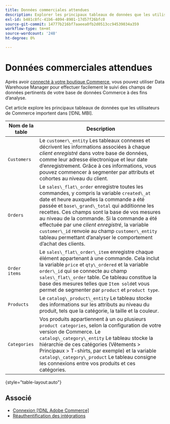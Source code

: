 ```yaml
---
title: Données commerciales attendues
description: Explorer les principaux tableaux de données que les utilisateurs de Commerce importent dans l’IMS
exl-id: b481c8fc-41b6-4094-8901-17d57f26bfc0
source-git-commit: 14777b216bf7aaeea0fb2d0513cc94539034a359
workflow-type: tm+mt
source-wordcount: '248'
ht-degree: 0%

---
```


# Données commerciales attendues

Après avoir [connecté à votre boutique Commerce](../../../data-analyst/importing-data/integrations/magento.md), vous pouvez utiliser Data Warehouse Manager pour effectuer facilement le suivi des champs de données pertinents de votre base de données Commerce à des fins d’analyse.

Cet article explore les principaux tableaux de données que les utilisateurs de Commerce importent dans [!DNL MBI].

| **Nom de la table** | **Description** |
|-----|-----|
| `Customers` | Le `customer\_entity` Les tableaux connexes et décrivent les informations associées à chaque *client enregistré* dans votre base de données, comme leur adresse électronique et leur date d’enregistrement. Grâce à ces informations, vous pouvez commencer à segmenter par attributs et cohortes au niveau du client. |
| `Orders` | Le `sales\_flat\_order` enregistre toutes les commandes, y compris la variable `created\_at` date et heure auxquelles la commande a été passée et `base\_grand\_total` qui additionne les recettes. Ces champs sont la base de vos mesures au niveau de la commande. Si la commande a été effectuée par une *client enregistré*, la variable `customer\_id` renvoie au champ  `customer\_entity` tableau permettant d’analyser le comportement d’achat des clients. |
| `Order items` | Le `sales\_flat\_order\_item` enregistre chaque élément appartenant à une commande. Cela inclut la variable `price` et `qty\_ordered` et la variable `order\_id` qui se connecte au champ `sales\_flat\_order` table. Ce tableau constitue la base des mesures telles que `Item sold`et vous permet de segmenter par `product` et `product type`. |
| `Products` | Le `catalog\_product\_entity` Le tableau stocke des informations sur les attributs au niveau du produit, tels que la catégorie, la taille et la couleur. |
| `Categories` | Vos produits appartiennent à un ou plusieurs `product categories`, selon la configuration de votre version de Commerce. Le `catalog\_category\_entity` Le tableau stocke la hiérarchie de ces catégories (Vêtements > Principaux > T-shirts, par exemple) et la variable `catalog\_category\_product` Le tableau consigne les connexions entre vos produits et ces catégories. |

{style="table-layout:auto"}

## Associé

* [Connexion [!DNL Adobe Commerce]](../integrations/magento.md)
* [Réauthentification des intégrations](https://experienceleague.adobe.com/docs/commerce-knowledge-base/kb/how-to/mbi-reauthenticating-integrations.html?lang=en)
